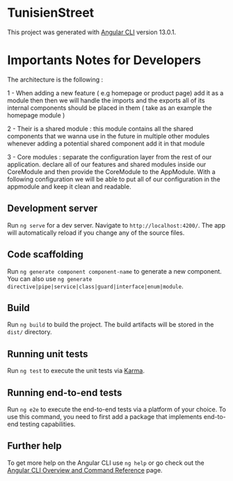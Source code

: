 # TunisienStreet

This project was generated with [Angular CLI](https://github.com/angular/angular-cli) version 13.0.1.

# Importants Notes for Developers
The architecture is the following :

1 - When adding a new feature ( e.g homepage or product page) add it as a module then then we will handle the imports and the exports all of its internal components should be placed in them ( take as an example the homepage module )

2 - Their is a shared module : this module contains all the shared components that we wanna use in the future in multiple other modules whenever adding a potential shared component add it in that module 

3 - Core modules : separate the configuration layer from the rest of our application. declare all of our features and shared modules inside our CoreModule and then provide the CoreModule to the AppModule.
With a following configuration we will be able to put all of our configuration in the appmodule and keep it clean and readable.

## Development server

Run `ng serve` for a dev server. Navigate to `http://localhost:4200/`. The app will automatically reload if you change any of the source files.

## Code scaffolding

Run `ng generate component component-name` to generate a new component. You can also use `ng generate directive|pipe|service|class|guard|interface|enum|module`.

## Build

Run `ng build` to build the project. The build artifacts will be stored in the `dist/` directory.

## Running unit tests

Run `ng test` to execute the unit tests via [Karma](https://karma-runner.github.io).

## Running end-to-end tests

Run `ng e2e` to execute the end-to-end tests via a platform of your choice. To use this command, you need to first add a package that implements end-to-end testing capabilities.

## Further help

To get more help on the Angular CLI use `ng help` or go check out the [Angular CLI Overview and Command Reference](https://angular.io/cli) page.
